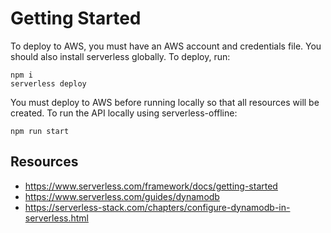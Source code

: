 # Getting Started

To deploy to AWS, you must have an AWS account and credentials file. You should also install serverless globally. To deploy, run:
```
npm i
serverless deploy
```

You must deploy to AWS before running locally so that all resources will be created. To run the API locally using serverless-offline:
```
npm run start
```

## Resources
- https://www.serverless.com/framework/docs/getting-started
- https://www.serverless.com/guides/dynamodb
- https://serverless-stack.com/chapters/configure-dynamodb-in-serverless.html